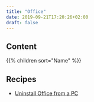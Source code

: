 ```yaml
---
title: "Office"
date: 2019-09-21T17:20:26+02:00
draft: false
---
```


## Content

{{% children sort="Name" %}}

## Recipes

- [Uninstall Office from a PC](https://support.office.com/en-us/article/uninstall-office-from-a-pc-9dd49b83-264a-477a-8fcc-2fdf5dbf61d8)

